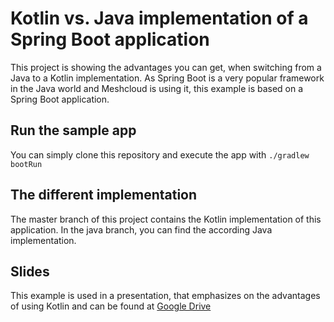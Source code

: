# Kotlin vs. Java implementation of a Spring Boot application

This project is showing the advantages you can get, when switching from a Java to a Kotlin implementation.
As Spring Boot is a very popular framework in the Java world and Meshcloud is using it, this example is based on a Spring Boot application.

## Run the sample app
You can simply clone this repository and execute the app with
`./gradlew bootRun`

## The different implementation
The master branch of this project contains the Kotlin implementation of this application. In the java branch, you can find the according Java implementation.

## Slides
This example is used in a presentation, that emphasizes on the advantages of using Kotlin and can be found at [Google Drive](http://tinyurl.com/java-to-kotlin)
